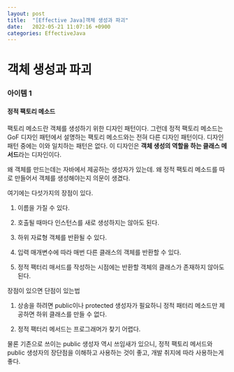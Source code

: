 ```yaml
---
layout: post
title:  "[Effective Java]객체 생성과 파괴"
date:   2022-05-21 11:07:16 +0900
categories: EffectiveJava
---
```

# 객체 생성과 파괴

### 아이템 1
#### 정적 팩토리 메소드
팩토리 메소드란 객체를 생성하기 위한 디자인 패턴이다. 그런데 정적 팩토리 메소드는 GoF 디자인 패턴에서 설명하는 팩토리 메소드와는 전혀 다른 디자인 패턴이다. 디자인 패턴 중에는 이와 일치하는 패턴은 없다. 이 디자인은 **객체 생성의 역할을 하는 클래스 메서드**라는 디자인이다. 

왜 객체를 만드는데는 자바에서 제공하는 생성자가 있는데. 왜 정적 팩토리 메소드를 따로 만들어서 객체를 생성해야는지 의문이 생겼다. 

여기에는 다섯가지의 장점이 있다.

1. 이름을 가질 수 있다. 

2. 호출될 때마다 인스턴스를 새로 생성하지는 않아도 된다.

3. 하위 자료형 객체를 반환될 수 있다.

4. 입력 매개변수에 따라 매번 다른 클래스의 객체를 반환할 수 있다.

5. 정적 팩터리 매서드를 작성하는 시점에는 반환할 객체의 클래스가 존재하지 않아도 된다.

장점이 있으면 단점이 있는법

1. 상송을 하려면 public이나 protected 생성자가 필요하니 정적 패터리 메소드만 제공하면 하위 클래스를 만들 수 없다.

2. 정적 팩터리 메서드는 프로그래머가 찾기 어렵다.

물론 기존으로 쓰이는 public 생성자 역시 쓰임새가 있으니, 정적 팩토리 메서드와 public 생성자의 장단점을 이해하고 사용하는 것이 좋고, 개발 취지에 따라 사용하는게 좋다. 